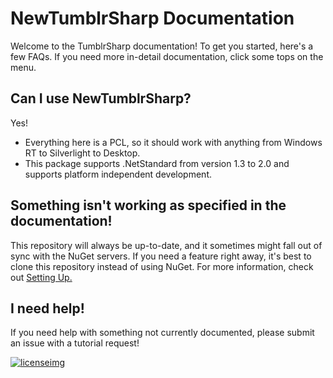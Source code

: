 # NewTumblrSharp Documentation

Welcome to the TumblrSharp documentation!  To get you started, here's a few FAQs.  If you need more in-detail documentation,
click some tops on the menu.

## Can I use NewTumblrSharp?

Yes!  
* Everything here is a PCL, so it should work with anything from Windows RT to Silverlight to Desktop.
* This package supports .NetStandard from version 1.3 to 2.0 and supports platform independent development.

## Something isn't working as specified in the documentation!

This repository will always be up-to-date, and it sometimes might fall out of sync with the NuGet servers.
If you need a feature right away, it's best to clone this repository instead of using NuGet.  For more information, check out
[Setting Up.](articles/intro.md)

## I need help!

If you need help with something not currently documented, please submit an issue with a tutorial request!

[![licenseimg](http://i.creativecommons.org/l/by-sa/4.0/88x31.png)](http://creativecommon.org/license/by/4.0/) 